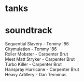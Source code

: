 # tanks

# soundtrack

Sequential Slavery - Tommy '86  
Citymulation - Tommy '86  
Roller Mobster - Carpenter Brut  
Meet Matt Stryker - Carpenter Brut  
Turbo Killer - Carpenter Brut  
Hairspray Hurricane - Carpenter Brut  
Heavy Artillery - Dan Terminus  
